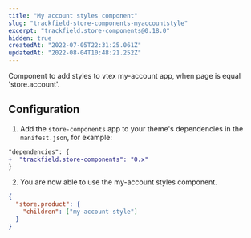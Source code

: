 ```yaml
---
title: "My account styles component"
slug: "trackfield-store-components-myaccountstyle"
excerpt: "trackfield.store-components@0.18.0"
hidden: true
createdAt: "2022-07-05T22:31:25.061Z"
updatedAt: "2022-08-04T10:48:21.252Z"
---
```

Component to add styles to vtex my-account app, when page is equal 'store.account'.

## Configuration

1. Add the `store-components` app to your theme's dependencies in the `manifest.json`, for example:

```diff
"dependencies": {
+  "trackfield.store-components": "0.x"
}
```
2. You are now able to use the my-account styles component.

```json
{
  "store.product": {
    "children": ["my-account-style"]
  }
}
```